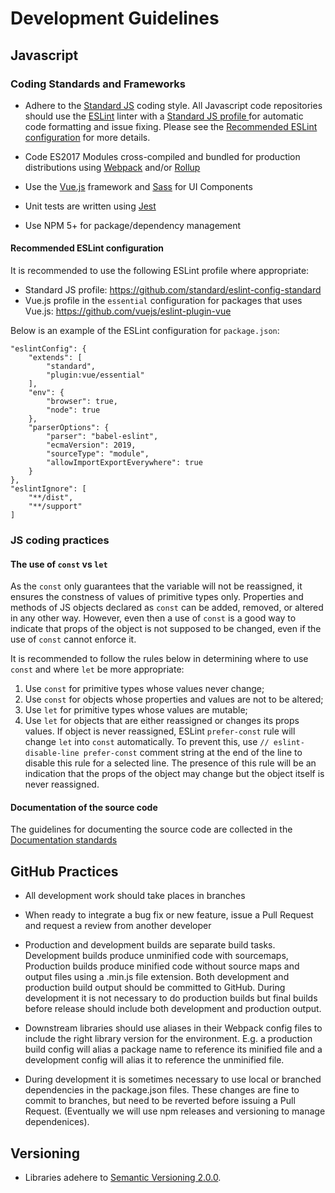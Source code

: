 # Development Guidelines

## Javascript

### Coding Standards and Frameworks

* Adhere to the [Standard JS](https://standardjs.com/) coding style.  All Javascript code repositories should use the [ESLint](https://eslint.org/) linter with a [Standard JS profile ](https://github.com/standard/eslint-config-standard) for automatic code formatting and issue fixing. Please see the [Recommended ESLint configuration](#recommended-eslint-configuration) for more details.

* Code ES2017 Modules cross-compiled and bundled for production distributions using [Webpack](https://webpack.js.org/) and/or [Rollup](https://github.com/rollup/rollup)

* Use the [Vue.js](https://vuejs.org/) framework and [Sass](https://sass-lang.com/) for UI Components

* Unit tests are written using [Jest](https://facebook.github.io/jest/)

* Use NPM 5+ for package/dependency management 

#### Recommended ESLint configuration

It is recommended to use the following ESLint profile where appropriate:
* Standard JS profile: <https://github.com/standard/eslint-config-standard>
* Vue.js profile in the `essential` configuration for packages that uses Vue.js: <https://github.com/vuejs/eslint-plugin-vue>

Below is an example of the ESLint configuration for `package.json`:
```
"eslintConfig": {
    "extends": [
        "standard",
        "plugin:vue/essential"
    ],
    "env": {
        "browser": true,
        "node": true
    },
    "parserOptions": {
        "parser": "babel-eslint",
        "ecmaVersion": 2019,
        "sourceType": "module",
        "allowImportExportEverywhere": true
    }
},
"eslintIgnore": [
    "**/dist",
    "**/support"
]
```

### JS coding practices

#### The use of `const` vs `let`
As the `const` only guarantees that the variable will not be reassigned, it ensures the constness of values of primitive
types only. Properties and methods of JS objects declared as `const` can be added, removed, or altered in any other way.
However, even then a use of `const` is a good way to indicate that props of the object is not supposed to be changed,
even if the use of `const` cannot enforce it.

It is recommended to follow the rules below in determining where to use `const` and where `let` be more appropriate:
1. Use `const` for primitive types whose values never change;
2. Use `const` for objects whose properties and values are not to be altered;
3. Use `let` for primitive types whose values are mutable;
4. Use `let` for objects that are either reassigned or changes its props values. If object is never reassigned, ESLint 
`prefer-const` rule will change `let` into `const` automatically. To prevent this, use 
`// eslint-disable-line prefer-const` comment string at the end of the line to disable this rule for a selected line. 
The presence of this rule will be an indication that the props of the object may change but the object itself 
is never reassigned.
   
#### Documentation of the source code

The guidelines for documenting the source code are collected in the [Documentation standards](https://github.com/alpheios-project/documentation/blob/master/development/source-code-documentation.md)

## GitHub Practices

* All development work should take places in branches

* When ready to integrate a bug fix or new feature, issue a Pull Request and request a review from another developer

* Production and development builds are separate build tasks. Development builds produce unminified code with sourcemaps, Production builds produce minified code without source maps and output files using a .min.js file extension. Both development and production build output should be committed to GitHub. During development it is not necessary to do production builds but final builds before release should include both development and production output.  

* Downstream libraries should use aliases in their Webpack config files to include the right library version for the environment. E.g. a production build config will alias a package name to reference its minified file and a development config will alias it to reference the unminified file.

* During development it is sometimes necessary to use local or branched dependencies in the package.json files. These changes are fine to commit to branches, but need to be reverted before issuing a Pull Request. (Eventually we will use npm releases and versioning to manage dependenices).

## Versioning

* Libraries adehere to [Semantic Versioning 2.0.0](https://semver.org/).


